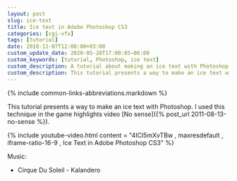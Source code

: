 ```yaml
---
layout: post
slug: ice-text
title: Ice text in Adobe Photoshop CS3
categories: [cgi-vfx]
tags: [tutorial]
date: 2010-11-07T12:00:00+03:00
custom_update_date: 2020-05-28T17:00:05−06:00
custom_keywords: [tutorial, Photoshop, ice text]
custom_description: A tutorial about making an ice text with Photoshop.
custom_description: This tutorial presents a way to make an ice text with Photoshop.
---
```

{% include common-links-abbreviations.markdown %}

This tutorial presents a way to make an ice text with Photoshop. 
I used this technique in the game highlights video [No sense]({% post_url 2011-08-13-no-sense %}).

{% include youtube-video.html content = "4ICl5mXvTBw , maxresdefault , iframe-ratio-16-9 , Ice Text in Adobe Photoshop CS3" %}

Music:
* Cirque Du Soleil - Kalandero
